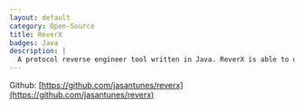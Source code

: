 ```yaml
---
layout: default
category: Open-Source
title: ReverX
badges: Java
description: |
  A protocol reverse engineer tool written in Java. ReverX is able to derive the language (message syntax) and grammar (protocol state machine) from network traces. Since this solution only resorts to interaction samples of the protocol, it is well-suited to uncover the message formats and protocol states of closed protocols and also to automate most of the process of specifying open protocols. It currently supports text-based protocols (eg, FTP, POP, etc.) and it provides a limited support for binary-based protocols (eg, DNS).
---
```


Github: [https://github.com/jasantunes/reverx](https://github.com/jasantunes/reverx)
